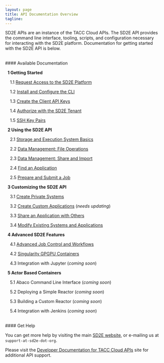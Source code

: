```yaml
---
layout: page
title: API Documentation Overview
tagline:
---
```


SD2E APIs are an instance of the TACC Cloud APIs. The SD2E API provides the command
line interface, tooling, scripts, and configuration necessary for interacting with
the SD2E platform. Documentation for getting started with the SD2E API is below.

<br>
#### Available Documentation

&nbsp;&nbsp;**1 Getting Started**

&nbsp;&nbsp;&nbsp;&nbsp;1.1 [Request Access to the SD2E Platform](docs/request_access.md)

&nbsp;&nbsp;&nbsp;&nbsp;1.2 [Install and Configure the CLI](docs/install_cli.md)

&nbsp;&nbsp;&nbsp;&nbsp;1.3 [Create the Client API Keys](docs/create_client.md)

&nbsp;&nbsp;&nbsp;&nbsp;1.4 [Authorize with the SD2E Tenant](docs/authorization.md)

&nbsp;&nbsp;&nbsp;&nbsp;1.5 [SSH Key Pairs](docs/ssh_keys.md)

&nbsp;&nbsp;**2 Using the SD2E API**

&nbsp;&nbsp;&nbsp;&nbsp;2.1 [Storage and Execution System Basics](docs/systems_basics.md)

&nbsp;&nbsp;&nbsp;&nbsp;2.2 [Data Management: File Operations](docs/data_management.md)

&nbsp;&nbsp;&nbsp;&nbsp;2.3 [Data Management: Share and Import](docs/share_import.md)

&nbsp;&nbsp;&nbsp;&nbsp;2.4 [Find an Application](docs/find_application.md)

&nbsp;&nbsp;&nbsp;&nbsp;2.5 [Prepare and Submit a Job](docs/submit_job.md)

&nbsp;&nbsp;**3 Customizing the SD2E API**

&nbsp;&nbsp;&nbsp;&nbsp;3.1 [Create Private Systems](docs/create_systems.md)

&nbsp;&nbsp;&nbsp;&nbsp;3.2 [Create Custom Applications](docs/create_app.md) (*needs updating*)

&nbsp;&nbsp;&nbsp;&nbsp;3.3 [Share an Application with Others](docs/share_app.md)

&nbsp;&nbsp;&nbsp;&nbsp;3.4 [Modify Existing Systems and Applications](docs/modify.md)

&nbsp;&nbsp;**4 Advanced SD2E Features**

&nbsp;&nbsp;&nbsp;&nbsp;4.1 [Advanced Job Control and Workflows](docs/advanced_job.md)

&nbsp;&nbsp;&nbsp;&nbsp;4.2 [Singularity GPGPU Containers](docs/singularity_gpu_01.md)

&nbsp;&nbsp;&nbsp;&nbsp;4.3 Integration with Jupyter (*coming soon*)

&nbsp;&nbsp;**5 Actor Based Containers**

&nbsp;&nbsp;&nbsp;&nbsp;5.1 Abaco Command Line Interface (*coming soon*)

&nbsp;&nbsp;&nbsp;&nbsp;5.2 Deploying a Simple Reactor (*coming soon*)

&nbsp;&nbsp;&nbsp;&nbsp;5.3 Building a Custom Reactor (*coming soon*)

&nbsp;&nbsp;&nbsp;&nbsp;5.4 Integration with Jenkins (*coming soon*)




<br>
#### Get Help

You can get more help by visiting the main [SD2E website](http://sd2e.org), or
e-mailing us at `support-at-sd2e-dot-org`.

Please visit the [Developer Documentation for TACC Cloud APIs](https://tacc.github.io/developer.tacc.cloud/)
site for additional API support. 

